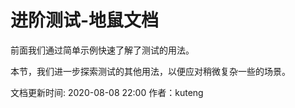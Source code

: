 # 进阶测试-地鼠文档

前面我们通过简单示例快速了解了测试的用法。

本节，我们进一步探索测试的其他用法，以便应对稍微复杂一些的场景。

文档更新时间: 2020-08-08 22:00   作者：kuteng

